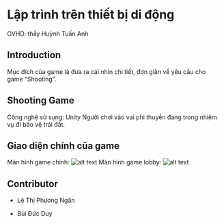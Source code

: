 # Lập trình trên thiết bị di động

GVHD: thầy Huỳnh Tuấn Anh



## Introduction
Mục đích của game là đưa ra cái nhìn chi tiết, đơn giãn về yêu cầu cho game “Shooting”.
   

## Shooting Game

Công nghệ sử sụng: Unity
Người chơi vào vai phi thuyền đang trong nhiệm vụ đi bảo vệ trái đất.

## Giao diện chính cũa game
   Màn hình game chính:
![alt text](https://ch3301files.storage.live.com/y4mIKt1vlkMr9aGjKMorBKHc70Mje-OH4HinFv2UaSCYAPJtoBBpvAnTPQjzC8jlTaUf63rRDkXYaRRCPAXPv1r9FVy_8k4KjN_6CbJKcWuqhdcsLctarRLeQvvXKh6nn7f-R0AU5TBHT09ejVl6T42ivEmWDz9UlrGHp3IIXVnOcq2fnXHlXTH-6TSemvaIOnDwcgiUfl596nNgrguj-gFUQ/Screen%20Shot%202019-12-28%20at%209.30.26%20AM.png?psid=1&width=1006&height=567)
   Màn hình game lobby: 
![alt text](https://ch3301files.storage.live.com/y4mWy2apMKBOpYUTNmyFp4u7g4RLfYtz_0hptT4RmPQmFQ3GCTKjjGC8pLhjkOEXEQI0l6coiCctxY3KC48yZkWGY11r67FNDGQ1_Ri4rR-6mz_-udMc0kZS5yQuFljWaGVTP_Bf8f5nokJQAII3UE1LKSl5TRAInG_-telY9ndQVXXpVaXg_XOkmig0UgD4oXwDgvuR12D6vWsltLhBcEM-Q/Screen%20Shot%202019-12-28%20at%209.30.56%20AM.png?psid=1&width=1014&height=567)
 

## Contributor
* Lê Thị Phương Ngân

* Bùi Đức Duy

## 
